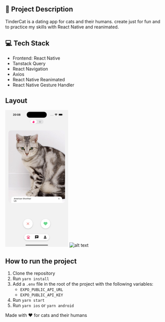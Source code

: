 
## 📝 Project Description

TinderCat is a dating app for cats and their humans. create just for fun and to practice my skills with React Native and reanimated.

## 💻 Tech Stack

- Frontend: React Native
- Tanstack Query
- React Navigation
- Axios
- React Native Reanimated
- React Native Gesture Handler


## Layout
<img src="img.png" alt="alt text" width="200">
<img src="animation.gif" alt="alt text" width="200">


## How to run the project

1. Clone the repository
2. Run `yarn install`
3. Add a `.env` file in the root of the project with the following variables:
    - `EXPO_PUBLIC_API_URL`
    - `EXPO_PUBLIC_API_KEY`
4. Run `yarn start`
5. Run `yarn ios` or `yarn android`

Made with ❤️ for cats and their humans
